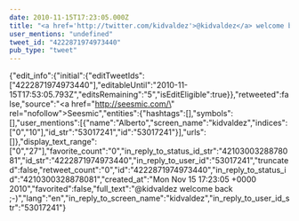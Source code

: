 ```yaml
---
date: 2010-11-15T17:23:05.000Z
title: "<a href='http://twitter.com/kidvaldez'>@kidvaldez</a> welcome back ;-)″"
user_mentions: "undefined"
tweet_id: "4222871974973440"
pub_type: "tweet"
---
```

{"edit_info":{"initial":{"editTweetIds":["4222871974973440"],"editableUntil":"2010-11-15T17:53:05.793Z","editsRemaining":"5","isEditEligible":true}},"retweeted":false,"source":"<a href=\"http://seesmic.com/\" rel=\"nofollow\">Seesmic</a>","entities":{"hashtags":[],"symbols":[],"user_mentions":[{"name":"Alberto","screen_name":"kidvaldez","indices":["0","10"],"id_str":"53017241","id":"53017241"}],"urls":[]},"display_text_range":["0","27"],"favorite_count":"0","in_reply_to_status_id_str":"4210300328878081","id_str":"4222871974973440","in_reply_to_user_id":"53017241","truncated":false,"retweet_count":"0","id":"4222871974973440","in_reply_to_status_id":"4210300328878081","created_at":"Mon Nov 15 17:23:05 +0000 2010","favorited":false,"full_text":"@kidvaldez welcome back ;-)","lang":"en","in_reply_to_screen_name":"kidvaldez","in_reply_to_user_id_str":"53017241"}
